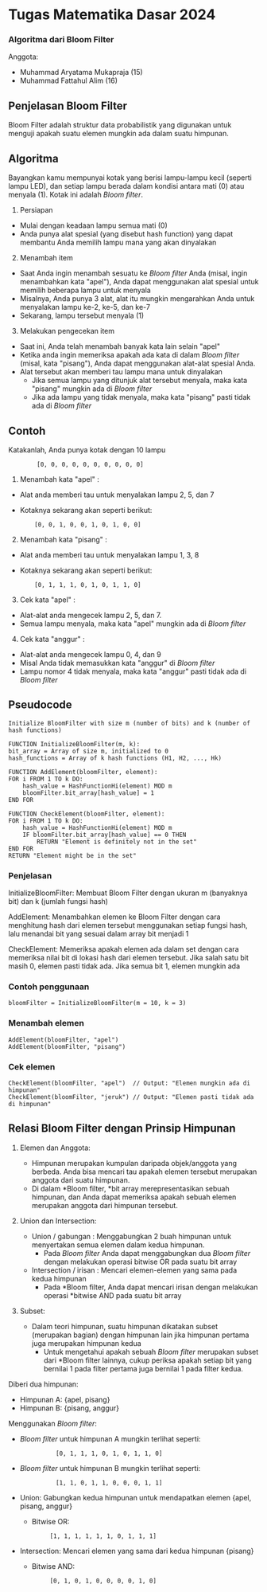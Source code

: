 # Tugas Matematika Dasar 2024

### Algoritma dari Bloom Filter
Anggota: 
- Muhammad Aryatama Mukapraja (15)
- Muhammad Fattahul Alim (16)

## Penjelasan Bloom Filter

Bloom Filter adalah struktur data probabilistik yang digunakan untuk menguji apakah suatu elemen mungkin ada dalam suatu himpunan.

## Algoritma

Bayangkan kamu mempunyai kotak yang berisi lampu-lampu kecil (seperti lampu LED), dan setiap lampu berada dalam kondisi antara mati (0) atau menyala (1). Kotak ini adalah *Bloom filter*.

1. Persiapan

  - Mulai dengan keadaan lampu semua mati (0)
  - Anda punya alat spesial (yang disebut hash function) yang dapat membantu Anda memilih lampu mana yang akan dinyalakan

2. Menambah item

- Saat Anda ingin menambah sesuatu ke *Bloom filter* Anda (misal, ingin menambahkan kata "apel"), Anda dapat menggunakan alat spesial untuk memilih beberapa lampu untuk menyala
- Misalnya, Anda punya 3 alat, alat itu mungkin mengarahkan Anda untuk menyalakan lampu ke-2, ke-5, dan ke-7
- Sekarang, lampu tersebut menyala (1)

3. Melakukan pengecekan item
 
- Saat ini, Anda telah menambah banyak kata lain selain "apel"
- Ketika anda ingin memeriksa apakah ada kata di dalam *Bloom filter* (misal, kata "pisang"), Anda dapat menggunakan alat-alat spesial Anda.
- Alat tersebut akan memberi tau lampu mana untuk dinyalakan
  - Jika semua lampu yang ditunjuk alat tersebut menyala, maka kata "pisang" mungkin ada di *Bloom filter*
  - Jika ada lampu yang tidak menyala, maka kata "pisang" pasti tidak ada di *Bloom filter*
  
## Contoh

Katakanlah, Anda punya kotak dengan 10 lampu

            [0, 0, 0, 0, 0, 0, 0, 0, 0, 0]

1. Menambah kata "apel" :
  - Alat anda memberi tau untuk menyalakan lampu 2, 5, dan 7
  - Kotaknya sekarang akan seperti berikut:
    
            [0, 0, 1, 0, 0, 1, 0, 1, 0, 0]
    

2. Menambah kata "pisang" :
  - Alat anda memberi tau untuk menyalakan lampu 1, 3, 8
  - Kotaknya sekarang akan seperti berikut:


            [0, 1, 1, 1, 0, 1, 0, 1, 1, 0]


3. Cek kata "apel" :
  - Alat-alat anda mengecek lampu 2, 5, dan 7.
  - Semua lampu menyala, maka kata "apel" mungkin ada di *Bloom filter*

4. Cek kata "anggur" :
  - Alat-alat anda mengecek lampu 0, 4, dan 9
  - Misal Anda tidak memasukkan kata "anggur" di *Bloom filter*
  - Lampu nomor 4 tidak menyala, maka kata "anggur" pasti tidak ada di *Bloom filter*
  
## Pseudocode

    Initialize BloomFilter with size m (number of bits) and k (number of hash functions)

    FUNCTION InitializeBloomFilter(m, k):
    bit_array = Array of size m, initialized to 0
    hash_functions = Array of k hash functions (H1, H2, ..., Hk)
    
    FUNCTION AddElement(bloomFilter, element):
    FOR i FROM 1 TO k DO:
        hash_value = HashFunctionHi(element) MOD m
        bloomFilter.bit_array[hash_value] = 1
    END FOR
    
    FUNCTION CheckElement(bloomFilter, element):
    FOR i FROM 1 TO k DO:
        hash_value = HashFunctionHi(element) MOD m
        IF bloomFilter.bit_array[hash_value] == 0 THEN
            RETURN "Element is definitely not in the set"
    END FOR
    RETURN "Element might be in the set"
    
### Penjelasan

InitializeBloomFilter: Membuat Bloom Filter dengan ukuran m (banyaknya bit) dan k (jumlah fungsi hash)

AddElement: Menambahkan elemen ke Bloom Filter dengan cara menghitung hash dari elemen tersebut menggunakan setiap fungsi hash, lalu menandai bit yang sesuai dalam array bit menjadi 1

CheckElement: Memeriksa apakah elemen ada dalam set dengan cara memeriksa nilai bit di lokasi hash dari elemen tersebut. Jika salah satu bit masih 0, elemen pasti tidak ada. Jika semua bit 1, elemen mungkin ada

### Contoh penggunaan
    bloomFilter = InitializeBloomFilter(m = 10, k = 3)

### Menambah elemen
    AddElement(bloomFilter, "apel")
    AddElement(bloomFilter, "pisang")

### Cek elemen
    CheckElement(bloomFilter, "apel")  // Output: "Elemen mungkin ada di himpunan"
    CheckElement(bloomFilter, "jeruk") // Output: "Elemen pasti tidak ada di himpunan"
   
## Relasi Bloom Filter dengan Prinsip Himpunan

1. Elemen dan Anggota:
    
   - Himpunan merupakan kumpulan daripada objek/anggota yang berbeda. Anda bisa mencari tau apakah elemen tersebut merupakan anggota dari suatu himpunan.
   - Di dalam *Bloom filter, *bit array merepresentasikan sebuah himpunan, dan Anda dapat memeriksa apakah sebuah elemen merupakan anggota dari himpunan tersebut.

2. Union dan Intersection:
   - Union / gabungan : Menggabungkan 2 buah himpunan untuk menyertakan semua elemen dalam kedua himpunan.
     - Pada *Bloom filter* Anda dapat menggabungkan dua *Bloom filter* dengan  melakukan operasi bitwise OR pada suatu bit array
   - Intersection / irisan : Mencari elemen-elemen yang sama pada kedua himpunan
     - Pada *Bloom filter, Anda dapat mencari irisan dengan melakukan operasi *bitwise AND pada suatu bit array

3. Subset:
   - Dalam teori himpunan, suatu himpunan dikatakan subset (merupakan bagian) dengan himpunan lain jika himpunan pertama juga merupakan himpunan kedua
     - Untuk mengetahui apakah sebuah *Bloom filter* merupakan subset dari *Bloom filter lainnya, cukup periksa apakah setiap bit yang bernilai 1 pada filter pertama juga bernilai 1 pada filter kedua.

Diberi dua himpunan:
- Himpunan A: {apel, pisang}
- Himpunan B: {pisang, anggur}

Menggunakan *Bloom filter*:
- *Bloom filter* untuk himpunan A mungkin terlihat seperti:
 
                [0, 1, 1, 1, 0, 1, 0, 1, 1, 0]

- *Bloom filter* untuk himpunan B mungkin terlihat seperti:
 
                [1, 1, 0, 1, 1, 0, 0, 0, 1, 1]

- Union: Gabungkan kedua himpunan untuk mendapatkan elemen {apel, pisang, anggur}
  - Bitwise OR:
   
             [1, 1, 1, 1, 1, 1, 0, 1, 1, 1]

- Intersection: Mencari elemen yang sama dari kedua himpunan {pisang}
  - Bitwise AND:
   
             [0, 1, 0, 1, 0, 0, 0, 0, 1, 0]